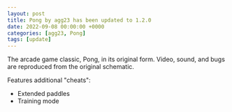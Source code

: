 ```yaml
---
layout: post
title: Pong by agg23 has been updated to 1.2.0
date: 2022-09-08 00:00:00 +0000
categories: [agg23, Pong]
tags: [update]
---
```

The arcade game classic, Pong, in its original form. Video, sound, and bugs are reproduced from the original schematic.

Features additional "cheats":
* Extended paddles
* Training mode
